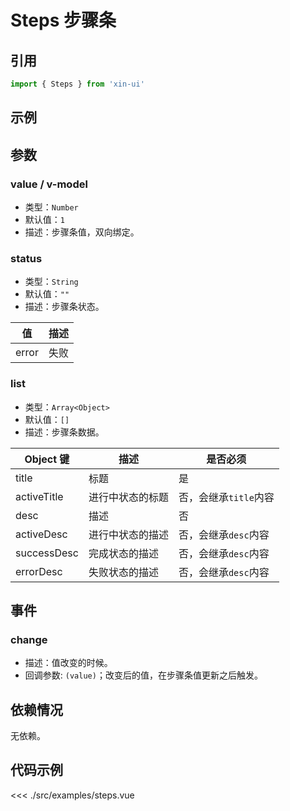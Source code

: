 # Steps 步骤条

## 引用
```js
import { Steps } from 'xin-ui'
```

## 示例
<example-steps/>

## 参数

### value / v-model

* 类型：`Number`
* 默认值：`1`
* 描述：步骤条值，双向绑定。

### status

* 类型：`String`
* 默认值：`""`
* 描述：步骤条状态。

| 值 | 描述 |
| - | - |
| error | 失败 |

### list

* 类型：`Array<Object>`
* 默认值：`[]`
* 描述：步骤条数据。

| Object 键 | 描述 | 是否必须 |
| - | - | - |
| title | 标题 | 是 |
| activeTitle | 进行中状态的标题 | 否，会继承`title`内容 |
| desc | 描述 | 否 |
| activeDesc | 进行中状态的描述 | 否，会继承`desc`内容 |
| successDesc | 完成状态的描述 | 否，会继承`desc`内容 |
| errorDesc | 失败状态的描述 | 否，会继承`desc`内容 |

## 事件

### change
* 描述：值改变的时候。
* 回调参数: `(value)`；改变后的值，在步骤条值更新之后触发。

## 依赖情况

无依赖。

## 代码示例
<<< ./src/examples/steps.vue






